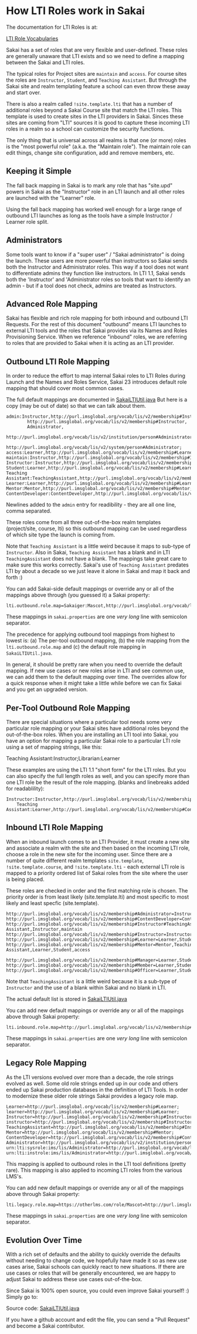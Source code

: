 
How LTI Roles work in Sakai
===========================

The documentation for LTI Roles is at:

[LTI Role Vocabularies](https://www.imsglobal.org/spec/lti/v1p3/#role-vocabularies)

Sakai has a set of roles that are very flexible and user-defined.  These roles
are generally unaware that LTI exists and so we need to define a mapping
between the Sakai and LTI roles.

The typical roles for Project sites are `maintain` and `access`.  For course sites
the roles are `Instructor`, `Student`, and `Teaching Assistant`.  But through the
Sakai site and realm templating feature a school can even throw these away
and start over.

There is also a realm called `!site.template.lti` that has a number of additional roles
beyond a Sakai Course site that match the LTI roles.  This template is used to create
sites in the LTI providers in Sakai.  Sinces these sites are coming from "LTI" sources
it is good to capture these incoming LTI roles in a realm so a school can customize the
security functions.

The only thing that is universal across all realms is that one (or more) roles
is the "most powerful role" (a.k.a. the "Maintain role").  The maintain role
can edit things, change site configuration, add and remove members, etc.

Keeping it Simple
-----------------

The fall back mapping in Sakai is to mark any role that has "site.upd" powers
in Sakai as the "Instructor" role in an LTI launch and all other roles are launched
with the "Learner" role.

Using the fall back mapping has worked well enough for a large range of outbound
LTI launches as long as the tools have a simple Instructor / Learner role split.

Administrators
--------------

Some tools want to know if a "super user" / "Sakai administrator" is doing the launch.
These users are more powerful than instructors so Sakai sends both the Instructor
and Administrator roles.  This way if a tool does not want to differentiate admins
they function like instructors.  In LTI 1.1, Sakai sends both the 'Instructor' and
'Administrator roles so tools that want to identify an admin - but if a tool
does not check, admins are treated as Instructors.

Advanced Role Mapping
-------------------------------

Sakai has flexible and rich role mapping for both inbound and outbound LTI Requests.
For the rest of this document "outbound" means LTI launches to external LTI tools
and the roles that Sakai provides via its Names and Roles Provisioning Service.
When we reference "inbound" roles, we are referring to roles that are provided to
Sakai when it is acting as an LTI provider.

Outbound LTI Role Mapping
-------------------------

In order to reduce the effort to map internal Sakai roles to LTI Roles during Launch
and the Names and Roles Service, Sakai 23 introduces default role mapping that should
cover most common cases.

The full default mappings are documented in
[SakaiLTIUtil.java](https://github.com/sakaiproject/sakai/blob/master/lti/lti-common/src/java/org.sakaiproject.lti/util/SakaiLTIUtil.java)
But here is a copy (may be out of date) so that we can talk about them.

    admin:Instructor,http://purl.imsglobal.org/vocab/lis/v2/membership#Instructor,
            http://purl.imsglobal.org/vocab/lis/v2/membership#Instructor,
            Administrator,
            http://purl.imsglobal.org/vocab/lis/v2/institution/person#Administrator,
            http://purl.imsglobal.org/vocab/lis/v2/system/person#Administrator;
    access:Learner,http://purl.imsglobal.org/vocab/lis/v2/membership#Learner;
    maintain:Instructor,http://purl.imsglobal.org/vocab/lis/v2/membership#Instructor;
    Instructor:Instructor,http://purl.imsglobal.org/vocab/lis/v2/membership#Instructor;
    Student:Learner,http://purl.imsglobal.org/vocab/lis/v2/membership#Learner;
    Teaching Assistant:TeachingAssistant,http://purl.imsglobal.org/vocab/lis/v2/membership#Instructor#TeachingAssistant;
    Learner:Learner,http://purl.imsglobal.org/vocab/lis/v2/membership#Learner;
    Mentor:Mentor,http://purl.imsglobal.org/vocab/lis/v2/membership#Mentor;
    ContentDeveloper:ContentDeveloper,http://purl.imsglobal.org/vocab/lis/v2/membership#ContentDeveloper;

Newlines added to the `admin` entry for readibility - they are all one line, comma separated.

These roles come from all three out-of-the-box realm templates (project/site, course, lti) so
this outbound mapping can be used regardless of which site type the launch is coming
from.

Note that `Teaching Assistant` is a little weird because it maps to sub-type of `Instructor`.
Also in Sakai, `Teaching Assistant` has a blank and in LTI `TeachingAssistant` does
not have a blank.  The mappings take great care to make sure this works correctly.  Sakai's
use of `Teaching Assistant` predates LTI by about a decade so we just leave it alone in Sakai
and map it back and forth :)

You can add Sakai-side default mappings or override any or all of the mappings above through
(you guessed it) a Sakai property:

    lti.outbound.role.map=Sakaiger:Mascot,http://purl.imsglobal.org/vocab/lis/v2/membership#Mascot;Friend...

These mappings in `sakai.properties` are one *very long* line with semicolon separator.

The precedence for applying outbound tool mappings from highest to lowest is: (a) The per-tool
outbound mapping, (b) the role mapping from the `lti.outbound.role.map` and (c) the default
role mapping in `SakaiLTIUtil.java`.

In general, it should be pretty rare when you need to override the default mapping.  If new use
cases or new roles arise in LTI and see common use, we can add them to the default mapping
over time.   The overrides allow for a quick response when it might take a little while before
we can fix Sakai and you get an upgraded version.

Per-Tool Outbound Role Mapping
------------------------------

There are special situations where a particular tool needs some very particular role
mapping or your Sakai sites have additional roles beyond the out-of-the-box roles.
When you are installing an LTI tool into Sakai, you have an option for mapping a particular
Sakai role to a particular LTI role using a set of mapping strings, like this:

Teaching Assistant:Instructor;Librarian:Learner

These examples are using the LTI 1.1 "short form" for the LTI roles.
But you can also specify the full length roles as well, and you can specify more than one LTI
role be the result of the role mapping.  (blanks and linebreaks added for readablility):

    Instructor:Instructor,http://purl.imsglobal.org/vocab/lis/v2/membership#Faculty;
        Teaching Assistant:Learner,http://purl.imsglobal.org/vocab/lis/v2/membership#ContentDeveloper

Inbound LTI Role Mapping
------------------------

When an inbound launch comes to an LTI Provider, it must create a new site and associate a
realm with the site and then based on the incoming LTI role, choose a role in the new site
for the incoming user.  Since there are a number of quite different realm templates `site.template`,
`!site.template.course`, and `!site.template.lti` - each external LTI role is mapped
to a priority ordered list of Sakai roles from the site where the user is being placed.

These roles are checked in order and the first matching role is chosen.  The priority order
is from least likely (site.template.lti) and most specific to most likely and least
specfic (site.template).

    http://purl.imsglobal.org/vocab/lis/v2/membership#Administrator=Instructor,maintain
    http://purl.imsglobal.org/vocab/lis/v2/membership#ContentDeveloper=ContentDeveloper,Instructor,maintain
    http://purl.imsglobal.org/vocab/lis/v2/membership#Instructor#TeachingAssistant=Teaching Assistant,Instructor,maintain
    http://purl.imsglobal.org/vocab/lis/v2/membership#Instructor=Instructor,maintain
    http://purl.imsglobal.org/vocab/lis/v2/membership#Learner=Learner,Student,access
    http://purl.imsglobal.org/vocab/lis/v2/membership#Mentor=Mentor,Teaching Assistant,Learner,Student,access

    http://purl.imsglobal.org/vocab/lis/v2/membership#Manager=Learner,Student,access
    http://purl.imsglobal.org/vocab/lis/v2/membership#Member=Learner,Student,access
    http://purl.imsglobal.org/vocab/lis/v2/membership#Officer=Learner,Student,access

Note that `TeachingAssistant` is a little weird because it is a sub-type of `Instructor` and the
use of a blank within Sakai and no blank in LTI.

The actual default list is stored in
[SakaiLTIUtil.java](https://github.com/sakaiproject/sakai/blob/master/lti/lti-common/src/java/org.sakaiproject.lti/util/SakaiLTIUtil.java)

You can add new default mappings or override any or all of the mappings above through
Sakai property:

    lti.inbound.role.map=http://purl.imsglobal.org/vocab/lis/v2/membership#Mascot=Learner,Student,access;http://...

These mappings in `sakai.properties` are one *very long* line with semicolon separator.

Legacy Role Mapping
-------------------

As the LTI versions evolved over more than a decade, the role strings evolved as well.  Some
old role strings ended up in our code and others ended up Sakai production databases in the definition
of LTI Tools.  In order to modernize these older role strings Sakai provides a legacy role map.

    Learner=http://purl.imsglobal.org/vocab/lis/v2/membership#Learner;
    learner=http://purl.imsglobal.org/vocab/lis/v2/membership#Learner;
    Instructor=http://purl.imsglobal.org/vocab/lis/v2/membership#Instructor;
    instructor=http://purl.imsglobal.org/vocab/lis/v2/membership#Instructor;
    TeachingAssistant=http://purl.imsglobal.org/vocab/lis/v2/membership#Instructor#TeachingAssistant;
    Mentor=http://purl.imsglobal.org/vocab/lis/v2/membership#Mentor;
    ContentDeveloper=http://purl.imsglobal.org/vocab/lis/v2/membership#ContentDeveloper;
    Administrator=http://purl.imsglobal.org/vocab/lis/v2/institution/person#Administrator;
    urn:lti:sysrole:ims/lis/Administrator=http://purl.imsglobal.org/vocab/lis/v2/institution/person#Administrator;
    urn:lti:instrole:ims/lis/Administrator=http://purl.imsglobal.org/vocab/lis/v2/institution/person#Administrator;

This mapping is applied to outbound roles in the LTI tool definitions (pretty rare).  This
mapping is also applied to incoming LTI roles from the various LMS's.

You can add new default mappings or override any or all of the mappings above through
Sakai property:

    lti.legacy.role.map=https://otherlms.com/role/Mascot=http://purl.imsglobal.org/vocab/lis/v2/membership#Sakaiger;https://...

These mappings in `sakai.properties` are one *very long* line with semicolon separator.

Evolution Over Time
-------------------

With a rich set of defaults and the ability to quickly override the defaults without needing to change code,
we hopefully have made it so as new use cases arise, Sakai schools can quickly react to new situations.
If there are use cases or roles that will be generally encountered, we are happy to adjust Sakai to address
these use cases out-of-the-box.

Since Sakai is 100% open source, you could even improve Sakai yourself! :)  Simply go to:

Source code: [SakaiLTIUtil.java](https://github.com/sakaiproject/sakai/blob/master/lti/lti-common/src/java/org.sakaiproject.lti/util/SakaiLTIUtil.java)

If you have a github account and edit the file, you can send a "Pull Request" and become a Sakai
contributor.



